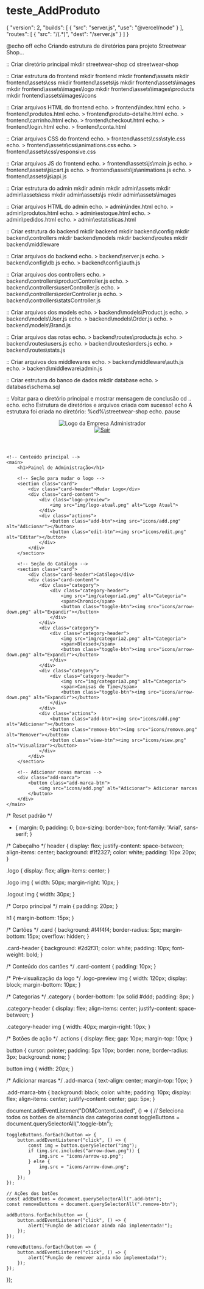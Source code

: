 # teste_AddProduto



{
  "version": 2,
  "builds": [
    {
      "src": "server.js",
      "use": "@vercel/node"
    }
  ],
  "routes": [
    {
      "src": "/(.*)",
      "dest": "/server.js"
    }
  ]
}







@echo off
echo Criando estrutura de diretórios para projeto Streetwear Shop...

:: Criar diretório principal
mkdir streetwear-shop
cd streetwear-shop

:: Criar estrutura do frontend
mkdir frontend
mkdir frontend\assets
mkdir frontend\assets\css
mkdir frontend\assets\js
mkdir frontend\assets\images
mkdir frontend\assets\images\logo
mkdir frontend\assets\images\products
mkdir frontend\assets\images\icons

:: Criar arquivos HTML do frontend
echo. > frontend\index.html
echo. > frontend\produtos.html
echo. > frontend\produto-detalhe.html
echo. > frontend\carrinho.html
echo. > frontend\checkout.html
echo. > frontend\login.html
echo. > frontend\conta.html

:: Criar arquivos CSS do frontend
echo. > frontend\assets\css\style.css
echo. > frontend\assets\css\animations.css
echo. > frontend\assets\css\responsive.css

:: Criar arquivos JS do frontend
echo. > frontend\assets\js\main.js
echo. > frontend\assets\js\cart.js
echo. > frontend\assets\js\animations.js
echo. > frontend\assets\js\api.js

:: Criar estrutura do admin
mkdir admin
mkdir admin\assets
mkdir admin\assets\css
mkdir admin\assets\js
mkdir admin\assets\images

:: Criar arquivos HTML do admin
echo. > admin\index.html
echo. > admin\produtos.html
echo. > admin\estoque.html
echo. > admin\pedidos.html
echo. > admin\estatisticas.html

:: Criar estrutura do backend
mkdir backend
mkdir backend\config
mkdir backend\controllers
mkdir backend\models
mkdir backend\routes
mkdir backend\middleware

:: Criar arquivos do backend
echo. > backend\server.js
echo. > backend\config\db.js
echo. > backend\config\auth.js

:: Criar arquivos dos controllers
echo. > backend\controllers\productController.js
echo. > backend\controllers\userController.js
echo. > backend\controllers\orderController.js
echo. > backend\controllers\statsController.js

:: Criar arquivos dos models
echo. > backend\models\Product.js
echo. > backend\models\User.js
echo. > backend\models\Order.js
echo. > backend\models\Brand.js

:: Criar arquivos das rotas
echo. > backend\routes\products.js
echo. > backend\routes\users.js
echo. > backend\routes\orders.js
echo. > backend\routes\stats.js

:: Criar arquivos dos middlewares
echo. > backend\middleware\auth.js
echo. > backend\middleware\admin.js

:: Criar estrutura do banco de dados
mkdir database
echo. > database\schema.sql

:: Voltar para o diretório principal e mostrar mensagem de conclusão
cd ..
echo.
echo Estrutura de diretórios e arquivos criada com sucesso!
echo A estrutura foi criada no diretório: %cd%\streetwear-shop
echo.
pause












<!DOCTYPE html>
<html lang="pt">
<head>
    <meta charset="UTF-8">
    <meta name="viewport" content="width=device-width, initial-scale=1.0">
    <title>Painel Administrativo</title>
    <link rel="stylesheet" href="style.css">
    <script defer src="script.js"></script>
</head>
<body>
    <!-- Cabeçalho -->
    <header>
        <div class="logo">
            <img src="img/logo.png" alt="Logo da Empresa">
            <span>Administrador</span>
        </div>
        <div class="logout">
            <a href="#"><img src="icons/logout.png" alt="Sair"></a>
        </div>
    </header>

    <!-- Conteúdo principal -->
    <main>
        <h1>Painel de Administração</h1>

        <!-- Seção para mudar o logo -->
        <section class="card">
            <div class="card-header">Mudar Logo</div>
            <div class="card-content">
                <div class="logo-preview">
                    <img src="img/logo-atual.png" alt="Logo Atual">
                </div>
                <div class="actions">
                    <button class="add-btn"><img src="icons/add.png" alt="Adicionar"></button>
                    <button class="edit-btn"><img src="icons/edit.png" alt="Editar"></button>
                </div>
            </div>
        </section>

        <!-- Seção do Catálogo -->
        <section class="card">
            <div class="card-header">Catálogo</div>
            <div class="card-content">
                <div class="category">
                    <div class="category-header">
                        <img src="img/categoria1.png" alt="Categoria">
                        <span>Chronic</span>
                        <button class="toggle-btn"><img src="icons/arrow-down.png" alt="Expandir"></button>
                    </div>
                </div>
                <div class="category">
                    <div class="category-header">
                        <img src="img/categoria2.png" alt="Categoria">
                        <span>Blessed</span>
                        <button class="toggle-btn"><img src="icons/arrow-down.png" alt="Expandir"></button>
                    </div>
                </div>
                <div class="category">
                    <div class="category-header">
                        <img src="img/categoria3.png" alt="Categoria">
                        <span>Camisas de Time</span>
                        <button class="toggle-btn"><img src="icons/arrow-down.png" alt="Expandir"></button>
                    </div>
                </div>
                <div class="actions">
                    <button class="add-btn"><img src="icons/add.png" alt="Adicionar"></button>
                    <button class="remove-btn"><img src="icons/remove.png" alt="Remover"></button>
                    <button class="view-btn"><img src="icons/view.png" alt="Visualizar"></button>
                </div>
            </div>
        </section>

        <!-- Adicionar novas marcas -->
        <div class="add-marca">
            <button class="add-marca-btn">
                <img src="icons/add.png" alt="Adicionar"> Adicionar marcas
            </button>
        </div>
    </main>
</body>
</html>






/* Reset padrão */
* {
    margin: 0;
    padding: 0;
    box-sizing: border-box;
    font-family: 'Arial', sans-serif;
}

/* Cabeçalho */
header {
    display: flex;
    justify-content: space-between;
    align-items: center;
    background: #1f2327;
    color: white;
    padding: 10px 20px;
}

.logo {
    display: flex;
    align-items: center;
}

.logo img {
    width: 50px;
    margin-right: 10px;
}

.logout img {
    width: 30px;
}

/* Corpo principal */
main {
    padding: 20px;
}

h1 {
    margin-bottom: 15px;
}

/* Cartões */
.card {
    background: #f4f4f4;
    border-radius: 5px;
    margin-bottom: 15px;
    overflow: hidden;
}

.card-header {
    background: #2d2f31;
    color: white;
    padding: 10px;
    font-weight: bold;
}

/* Conteúdo dos cartões */
.card-content {
    padding: 10px;
}

/* Pré-visualização da logo */
.logo-preview img {
    width: 120px;
    display: block;
    margin-bottom: 10px;
}

/* Categorias */
.category {
    border-bottom: 1px solid #ddd;
    padding: 8px;
}

.category-header {
    display: flex;
    align-items: center;
    justify-content: space-between;
}

.category-header img {
    width: 40px;
    margin-right: 10px;
}

/* Botões de ação */
.actions {
    display: flex;
    gap: 10px;
    margin-top: 10px;
}

button {
    cursor: pointer;
    padding: 5px 10px;
    border: none;
    border-radius: 3px;
    background: none;
}

button img {
    width: 20px;
}

/* Adicionar marcas */
.add-marca {
    text-align: center;
    margin-top: 10px;
}

.add-marca-btn {
    background: black;
    color: white;
    padding: 10px;
    display: flex;
    align-items: center;
    justify-content: center;
    gap: 5px;
}



document.addEventListener("DOMContentLoaded", () => {
    // Seleciona todos os botões de alternância das categorias
    const toggleButtons = document.querySelectorAll(".toggle-btn");

    toggleButtons.forEach(button => {
        button.addEventListener("click", () => {
            const img = button.querySelector("img");
            if (img.src.includes("arrow-down.png")) {
                img.src = "icons/arrow-up.png";
            } else {
                img.src = "icons/arrow-down.png";
            }
        });
    });

    // Ações dos botões
    const addButtons = document.querySelectorAll(".add-btn");
    const removeButtons = document.querySelectorAll(".remove-btn");

    addButtons.forEach(button => {
        button.addEventListener("click", () => {
            alert("Função de adicionar ainda não implementada!");
        });
    });

    removeButtons.forEach(button => {
        button.addEventListener("click", () => {
            alert("Função de remover ainda não implementada!");
        });
    });
});
